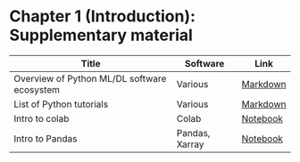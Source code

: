 # Chapter 1 (Introduction): Supplementary material
|Title|Software|Link|
-|-|-
|Overview of Python ML/DL software ecosystem|Various|[Markdown](https://colab.research.google.com/github/probml/probml-notebooks/tree/main/markdown/software.md)
|List of Python tutorials|Various|[Markdown](https://colab.research.google.com/github/probml/probml-notebooks/tree/main/markdown/python_tutorials.md)
|Intro to colab|Colab|[Notebook](https://colab.research.google.com/github/probml/probml-notebooks/tree/main/notebooks/colab_intro.ipynb)
|Intro to Pandas|Pandas, Xarray|[Notebook](https://colab.research.google.com/github/probml/probml-notebooks/tree/main/notebooks/pandas_intro.ipynb)
